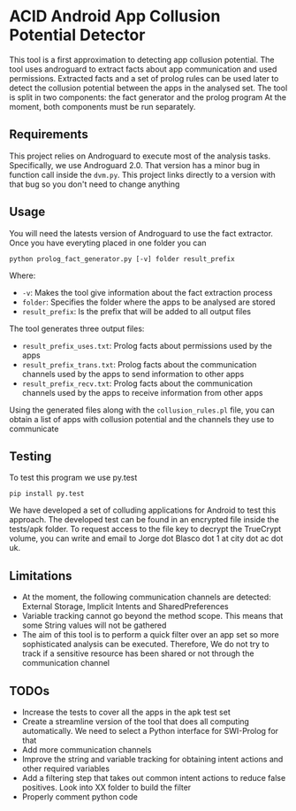 # ACID Android App Collusion Potential Detector

This tool is a first approximation to detecting app collusion potential. The tool uses androguard to extract facts about
app communication and used permissions. Extracted facts and a set of prolog rules can be used later to detect the collusion
potential between the apps in the analysed set. The tool is split in two components: the fact generator and the prolog program
At the moment, both components must be run separately.

## Requirements

This project relies on Androguard to execute most of the analysis tasks. Specifically, we use Androguard 2.0. That version has a minor bug in 
function call inside the `dvm.py`. This project links directly to a version with that bug so you don't need to change anything


## Usage

You will need the latests version of Androguard to use the fact extractor. Once you have everyting placed in one folder you can
```
python prolog_fact_generator.py [-v] folder result_prefix
```

Where:
- `-v`: Makes the tool give information about the fact extraction process
- `folder`: Specifies the folder where the apps to be analysed are stored
- `result_prefix`: Is the prefix that will be added to all output files

The tool generates three output files:
- `result_prefix_uses.txt`: Prolog facts about permissions used by the apps
- `result_prefix_trans.txt`: Prolog facts about the communication channels used by the apps to send information to other apps
- `result_prefix_recv.txt`: Prolog facts about the communication channels used by the apps to receive information from other apps

Using the generated files along with the `collusion_rules.pl` file, you can obtain a list of apps with collusion potential and the channels they use to communicate

## Testing

To test this program we use py.test
```
pip install py.test
```

We have developed a set of colluding applications for Android to test this approach. The developed test can be found in an encrypted file inside the tests/apk folder. To request access to the file key to decrypt the TrueCrypt volume, you can write and email to
Jorge dot Blasco dot 1 at city dot ac dot uk.

## Limitations

- At the moment, the following communication channels are detected: External Storage, Implicit Intents and SharedPreferences
- Variable tracking cannot go beyond the method scope. This means that some String values will not be gathered
- The aim of this tool is to perform a quick filter over an app set so more sophisticated analysis can be executed. Therefore, We do not try to track if a sensitive resource has been shared or not through the communication channel


## TODOs
- Increase the tests to cover all the apps in the apk test set
- Create a streamline version of the tool that does all computing automatically. We need to select a Python interface for SWI-Prolog for that
- Add more communication channels
- Improve the string and variable tracking for obtaining intent actions and other required variables
- Add a filtering step that takes out common intent actions to reduce false positives. Look into XX folder to build the filter
- Properly comment python code
